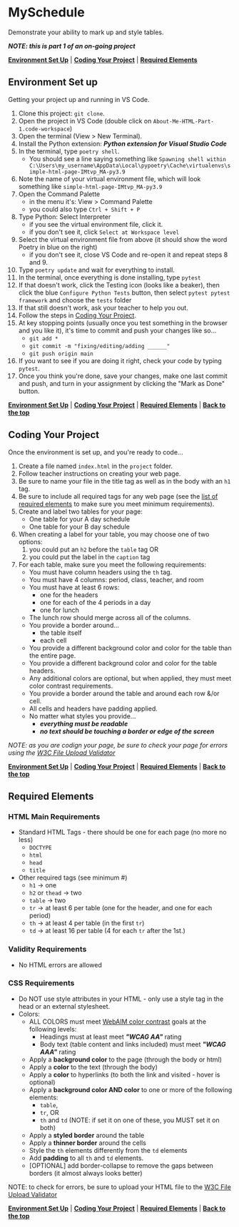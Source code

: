 # MySchedule
Demonstrate your ability to mark up and style tables.

***NOTE: this is part 1 of an on-going project***

**[Environment Set Up](#environment-set-up)** | **[Coding Your Project](#coding-your-project)** | **[Required Elements](#required-elements)**

## Environment Set up 
Getting your project up and running in VS Code.
1. Clone this project: `git clone`.
2. Open the project in VS Code (double click on `About-Me-HTML-Part-1.code-workspace`)
3. Open the terminal (View > New Terminal).
4. Install the Python extension: ***Python extension for Visual Studio Code***
5. In the terminal, type `poetry shell`.
    - You should see a line saying something like `Spawning shell within C:\Users\my_username\AppData\Local\pypoetry\Cache\virtualenvs\simple-html-page-IMtvp_MA-py3.9`
6. Note the name of your virtual environment file, which will look something like `simple-html-page-IMtvp_MA-py3.9`
7. Open the Command Palette 
    - in the menu it's: View > Command Palette
    - you could also type `Ctrl + Shift + P`
8. Type Python: Select Interpreter
    - if you see the virtual environment file, click it.
    - if you don't see it, click `Select at Workspace level`
9. Select the virtual environment file from above (it should show the word Poetry in blue on the right)
    - if you don't see it, close VS Code and re-open it and repeat steps 8 and 9.
10. Type `poetry update` and wait for everything to install.
11. In the terminal, once everything is done installing, type `pytest`
12. If that doesn't work, click the Testing icon (looks like a beaker), then click the blue `Configure Python Tests` button, then select `pytest pytest framework` and choose the `tests` folder
13. If that still doesn't work, ask your teacher to help you out.
14. Follow the steps in [Coding Your Project](#coding-your-project).
15. At key stopping points (usually once you test something in the browser and you like it), it's time to commit and push your changes like so...
    * `git add *`
    * `git commit -m "fixing/editing/adding ______"`
    * `git push origin main`
16. If you want to see if you are doing it right, check your code by typing `pytest`.
17. Once you think you're done, save your changes, make one last commit and push, and turn in your assignment by clicking the "Mark as Done" button.

**[Environment Set Up](#environment-set-up)** | **[Coding Your Project](#coding-your-project)** | **[Required Elements](#required-elements)** | **[Back to the top](#about-me-page-html-part-1-project)**

## Coding Your Project
Once the environment is set up, and you're ready to code...

1. Create a file named `index.html` in the `project` folder.
2. Follow teacher instructions on creating your web page.
3. Be sure to name your file in the title tag as well as in the body with an `h1` tag.
4. Be sure to include all required tags for any web page (see the [list of required elements](#required-elements) to make sure you meet minimum requirements).
5. Create and label two tables for your page:
    * One table for your A day schedule
    * One table for your B day schedule
6. When creating a label for your table, you may choose one of two options:
    1. you could put an `h2` before the `table` tag 
       OR
    2. you could put the label in the `caption` tag
7. For each table, make sure you meet the following requirements:
    * You must have column headers using the `th` tag.
    * You must have 4 columns: period, class, teacher, and room
    * You must have at least 6 rows:
        - one for the headers
        - one for each of the 4 periods in a day
        - one for lunch
    * The lunch row should merge across all of the columns.
    * You provide a border around...
        - the table itself
        - each cell
    * You provide a different background color and color for the table than the entire page.
    * You provide a different background color and color for the table headers.
    * Any additional colors are optional, but when applied, they must meet color contrast requirements.
    * You provide a border around the table and around each row &/or cell.
    * All cells and headers have padding applied.
    * No matter what styles you provide...
        - ***everything must be readable***
        - ***no text should be touching a border or edge of the screen***

*NOTE: as you are codign your page, be sure to check your page for errors using the [W3C File Upload Validator](https://validator.w3.org/#validate_by_upload)*


**[Environment Set Up](#environment-set-up)** | **[Coding Your Project](#coding-your-project)** | **[Required Elements](#required-elements)** | **[Back to the top](#about-me-page-html-part-1-project)**

## Required Elements
### HTML Main Requirements
* Standard HTML Tags - there should be one for each page (no more no less)
    - `DOCTYPE`
    - `html`
    - `head`
    - `title`
* Other required tags (see minimum #)
    - `h1` -> one
    - `h2` or `thead` -> two
    - `table` -> two
    - `tr`  -> at least 6 per table (one for the header, and one for each period)
    - `th`  -> at least 4 per table (in the first `tr`)
    - `td` -> at least 16 per table (4 for each `tr` after the 1st.) 

### Validity Requirements
* No HTML errors are allowed

### CSS Requirements
* Do NOT use style attributes in your HTML - only use a style tag in the head or an external stylesheet.
* Colors:
    - ALL COLORS must meet [WebAIM color contrast](https://webaim.org/resources/contrastchecker/) goals at the following levels:
        * Headings must at least meet ***"WCAG AA"*** rating
        * Body text (table content and links included) must meet ***"WCAG AAA"*** rating
    - Apply a **background color** to the page (through the body or html)
    - Apply a **color** to the text (through the body)
    - Apply a **color** to hyperlinks (to both the link and visited - hover is optional)
    - Apply a **background color AND color** to one or more of the following elements: 
        * `table`, 
        * `tr`, OR
        * `th` and `td` (NOTE: if set it on one of these, you MUST set it on both)
    - Apply a **styled border** around the table
    - Apply a **thinner border** around the cells
    - Style the `th` elements differently from the `td` elements
    - Add **padding** to all `th` and `td` elements.
    - [OPTIONAL] add border-collapse to remove the gaps between borders (it almost always looks better)

NOTE: to check for errors, be sure to upload your HTML file to the [W3C File Upload Validator](https://validator.w3.org/#validate_by_upload)


**[Environment Set Up](#environment-set-up)** | **[Coding Your Project](#coding-your-project)** | **[Required Elements](#required-elements)** | **[Back to the top](#about-me-page-html-part-1-project)**